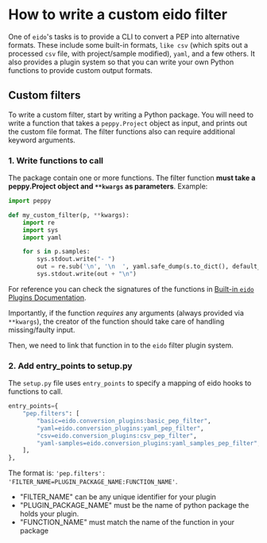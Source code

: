 # How to write a custom eido filter

One of `eido`'s tasks is to provide a CLI to convert a PEP into alternative formats. These include some built-in formats, `like csv` (which spits out a processed `csv` file, with project/sample modified), `yaml`, and a few others. It also provides a plugin system so that you can write your own Python functions to provide custom output formats.

## Custom filters

To write a custom filter, start by writing a Python package. You will need to write a function that takes a `peppy.Project` object as input, and prints out the custom file format. The filter functions also can require additional keyword arguments.

### 1. Write functions to call

The package contain one or more functions. The filter function **must take a peppy.Project object and `**kwargs` as parameters**. Example:

```python
import peppy

def my_custom_filter(p, **kwargs):
    import re
    import sys
    import yaml

    for s in p.samples:
        sys.stdout.write("- ")
        out = re.sub('\n', '\n  ', yaml.safe_dump(s.to_dict(), default_flow_style=False))
        sys.stdout.write(out + "\n")
```
For reference you can check the signatures of the functions in [Built-in `eido` Plugins Documentation](plugin_api_docs.md).

Importantly, if the function *requires* any arguments (always provided via `**kwargs`), the creator of the function should take care of handling missing/faulty input.

Then, we need to link that function in to the `eido` filter plugin system.

### 2. Add entry_points to setup.py

The `setup.py` file uses `entry_points` to specify a mapping of eido hooks to functions to call.

```python
entry_points={
    "pep.filters": [
        "basic=eido.conversion_plugins:basic_pep_filter",
        "yaml=eido.conversion_plugins:yaml_pep_filter",
        "csv=eido.conversion_plugins:csv_pep_filter",
        "yaml-samples=eido.conversion_plugins:yaml_samples_pep_filter",
    ],
},
```

The format is: `'pep.filters': 'FILTER_NAME=PLUGIN_PACKAGE_NAME:FUNCTION_NAME'`.

- "FILTER_NAME" can be any unique identifier for your plugin
- "PLUGIN_PACKAGE_NAME" must be the name of python package the holds your plugin.
- "FUNCTION_NAME" must match the name of the function in your package
